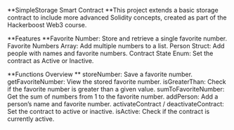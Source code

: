 
**SimpleStorage Smart Contract
**This project extends a basic storage contract to include more advanced Solidity concepts, created as part of the Hackerboost Web3 course.

**Features
**Favorite Number: Store and retrieve a single favorite number.
Favorite Numbers Array: Add multiple numbers to a list.
Person Struct: Add people with names and favorite numbers.
Contract State Enum: Set the contract as Active or Inactive.

**Functions Overview
**
storeNumber: Save a favorite number.
getFavoriteNumber: View the stored favorite number.
isGreaterThan: Check if the favorite number is greater than a given value.
sumToFavoriteNumber: Get the sum of numbers from 1 to the favorite number.
addPerson: Add a person’s name and favorite number.
activateContract / deactivateContract: Set the contract to active or inactive.
isActive: Check if the contract is currently active.
